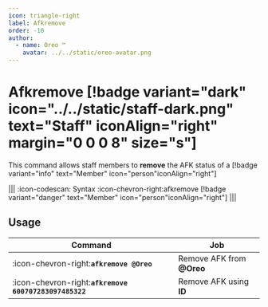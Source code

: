 ```yaml
---
icon: triangle-right
label: Afkremove
order: -10
author:
  - name: Oreo ™
    avatar: ../../static/oreo-avatar.png
---
```


# Afkremove [!badge variant="dark" icon="../../static/staff-dark.png" text="Staff" iconAlign="right" margin="0 0 0 8" size="s"]

This command allows staff members to **remove** the AFK status of a [!badge variant="info" text="Member" icon="person"iconAlign="right"]

||| :icon-codescan: Syntax
:icon-chevron-right:afkremove [!badge variant="danger" text="Member" icon="person"iconAlign="right"]
|||

## Usage

| Command                                                | Job                       |
| ------------------------------------------------------ | ------------------------- |
| :icon-chevron-right:**`afkremove @Oreo`**              | Remove AFK from **@Oreo** |
| :icon-chevron-right:**`afkremove 600707283097485322`** | Remove AFK using **ID**   |
